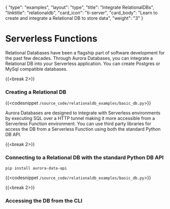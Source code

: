 {
    "type": "examples",
    "layout": "type",
    "title": "Integrate RelationalDBs",
    "linktitle": "relationaldb",
    "card_icon": "ti-server",
    "card_body": "Learn to create and integrate a Relational DB to store data",
    "weight": "3"
}


# Serverless Functions

Relational Databases have been a flagship part of software development for the past few decades. Through Aurora Databases, you can integrate a Relational DB into your Serverless application. You can create Postgres or MySql compatible databases. 


{{<break 2>}}
### Creating a Relational DB
{{<codesnippet `/source_code/relationaldb_examples/basic_db.py`>}}

Aurora Databases are designed to integrate with Serverless environments by executing SQL over a HTTP tunnel making it more accessible from a Serverless Function environment. You can use third party libraries for access the DB from a Serverless Function using both the standard Python DB API.


{{<break 2>}}
### Connecting to a Relational DB with the standard Python DB API
```bash
pip install aurora-data-api
```

{{<codesnippet `/source_code/relationaldb_examples/basic_db.py`>}}


{{<break 2>}}
### Accessing the DB from the CLI


